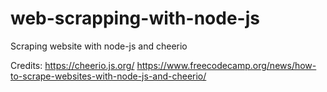 # web-scrapping-with-node-js
Scraping website with node-js and cheerio

Credits: https://cheerio.js.org/
         https://www.freecodecamp.org/news/how-to-scrape-websites-with-node-js-and-cheerio/  
